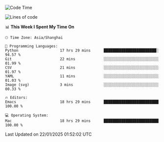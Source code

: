 <!--START_SECTION:waka-->
![Code Time](http://img.shields.io/badge/Code%20Time-2%2C488%20hrs%2036%20mins-blue)

![Lines of code](https://img.shields.io/badge/From%20Hello%20World%20I%27ve%20Written-310.0%20thousand%20lines%20of%20code-blue)

📊 **This Week I Spent My Time On** 

```text
🕑︎ Time Zone: Asia/Shanghai

💬 Programming Languages: 
Python                   17 hrs 29 mins      ████████████████████████░   94.57 % 
Git                      22 mins             ░░░░░░░░░░░░░░░░░░░░░░░░░   01.99 % 
CSV                      21 mins             ░░░░░░░░░░░░░░░░░░░░░░░░░   01.97 % 
YAML                     11 mins             ░░░░░░░░░░░░░░░░░░░░░░░░░   01.03 % 
Image (svg)              3 mins              ░░░░░░░░░░░░░░░░░░░░░░░░░   00.33 % 

🔥 Editors: 
Emacs                    18 hrs 29 mins      █████████████████████████   100.00 % 

💻 Operating System: 
Mac                      18 hrs 29 mins      █████████████████████████   100.00 % 
```


 Last Updated on 22/01/2025 01:52:02 UTC
<!--END_SECTION:waka-->
